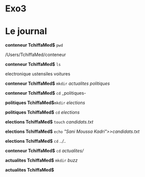 
Exo3
=========
Le journal
==========
**conteneur TchiffaMed$** `pwd`

/Users/TchiffaMed/conteneur

**conteneur TchiffaMed$** `ls`

electronique    ustensiles      voitures

**conteneur TchiffaMed$** `mkdir` _actualites politiques_

**conteneur TchiffaMed$** `cd` _politiques-

**politiques TchiffaMed$**`mkdir` _elections_

**politiques TchiffaMed$** `cd` _elections_

**elections TchiffaMed$** `touch` _candidats.txt_

**elections TchiffaMed$** `echo` _"Sani Moussa Kadri">>candidats.txt_

**elections TchiffaMed$** `cd` _../.._

**conteneur TchiffaMed$** `cd` _actualites/_

**actualites TchiffaMed$** `mkdir` _buzz_

**actualites TchiffaMed$** 